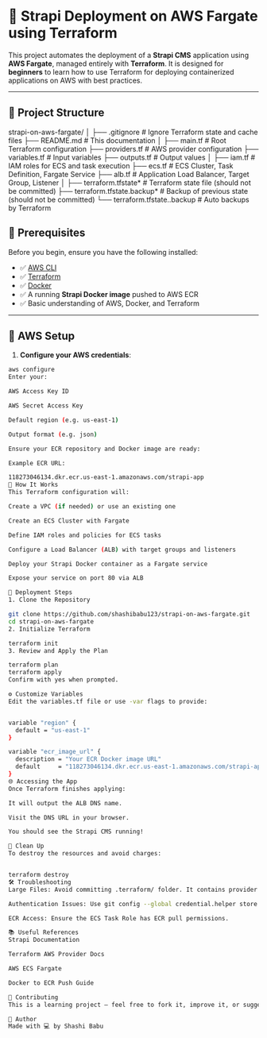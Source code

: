 # 🚀 Strapi Deployment on AWS Fargate using Terraform

This project automates the deployment of a **Strapi CMS** application using **AWS Fargate**, managed entirely with **Terraform**. It is designed for **beginners** to learn how to use Terraform for deploying containerized applications on AWS with best practices.

---

## 📁 Project Structure

strapi-on-aws-fargate/ │ ├── .gitignore # Ignore Terraform state and cache files ├── README.md # This documentation │ ├── main.tf # Root Terraform configuration ├── providers.tf # AWS provider configuration ├── variables.tf # Input variables ├── outputs.tf # Output values │ ├── iam.tf # IAM roles for ECS and task execution ├── ecs.tf # ECS Cluster, Task Definition, Fargate Service ├── alb.tf # Application Load Balancer, Target Group, Listener │ ├── terraform.tfstate* # Terraform state file (should not be committed) ├── terraform.tfstate.backup* # Backup of previous state (should not be committed) └── terraform.tfstate..backup # Auto backups by Terraform



## 🧠 Prerequisites

Before you begin, ensure you have the following installed:

- ✅ [AWS CLI](https://docs.aws.amazon.com/cli/latest/userguide/install-cliv2.html)
- ✅ [Terraform](https://developer.hashicorp.com/terraform/downloads)
- ✅ [Docker](https://www.docker.com/products/docker-desktop/)
- ✅ A running **Strapi Docker image** pushed to AWS ECR
- ✅ Basic understanding of AWS, Docker, and Terraform

---

## 🔐 AWS Setup

1. **Configure your AWS credentials**:

```bash
aws configure
Enter your:

AWS Access Key ID

AWS Secret Access Key

Default region (e.g. us-east-1)

Output format (e.g. json)

Ensure your ECR repository and Docker image are ready:

Example ECR URL:

118273046134.dkr.ecr.us-east-1.amazonaws.com/strapi-app
🔧 How It Works
This Terraform configuration will:

Create a VPC (if needed) or use an existing one

Create an ECS Cluster with Fargate

Define IAM roles and policies for ECS tasks

Configure a Load Balancer (ALB) with target groups and listeners

Deploy your Strapi Docker container as a Fargate service

Expose your service on port 80 via ALB

🚀 Deployment Steps
1. Clone the Repository

git clone https://github.com/shashibabu123/strapi-on-aws-fargate.git
cd strapi-on-aws-fargate
2. Initialize Terraform

terraform init
3. Review and Apply the Plan

terraform plan
terraform apply
Confirm with yes when prompted.

⚙️ Customize Variables
Edit the variables.tf file or use -var flags to provide:


variable "region" {
  default = "us-east-1"
}

variable "ecr_image_url" {
  description = "Your ECR Docker image URL"
  default     = "118273046134.dkr.ecr.us-east-1.amazonaws.com/strapi-app"
}
🌐 Accessing the App
Once Terraform finishes applying:

It will output the ALB DNS name.

Visit the DNS URL in your browser.

You should see the Strapi CMS running!

🧽 Clean Up
To destroy the resources and avoid charges:


terraform destroy
🛠️ Troubleshooting
Large Files: Avoid committing .terraform/ folder. It contains provider binaries that exceed GitHub’s 100MB limit.

Authentication Issues: Use git config --global credential.helper store or use SSH URLs for secure GitHub access.

ECR Access: Ensure the ECS Task Role has ECR pull permissions.

📚 Useful References
Strapi Documentation

Terraform AWS Provider Docs

AWS ECS Fargate

Docker to ECR Push Guide

🙌 Contributing
This is a learning project — feel free to fork it, improve it, or suggest enhancements!

📩 Author
Made with 💻 by Shashi Babu

